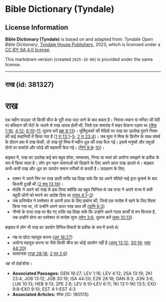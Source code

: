 # Bible Dictionary (Tyndale)

## License Information

**Bible Dictionary (Tyndale)** is based on and adapted from: _Tyndale Open Bible Dictionary_, [Tyndale House Publishers](https://tyndaleopenresources.com/), 2023, which is licensed under a [CC BY-SA 4.0 license](https://creativecommons.org/licenses/by-sa/4.0/legalcode.en).

This markdown version (created `2025-10-06`) is provided under the same license.



--------------------------------

## राख (id: 381327)

राख
===

एक महीन पाउडर जो किसी चीज के पूरी तरह जल जाने के बाद बचता है। निवास\-स्थान या मन्दिर की वेदी पर बलिदान की भेंटों के जलने से राख उत्पन्न होती थी, जिसे एक समारोह में बाहर फेंकना पड़ता था ([लैव्य 1:16](https://ref.ly/Lev1:16); [4:12](https://ref.ly/Lev4:12); [6:10](https://ref.ly/Lev6:10-Lev6:11)–[11](https://ref.ly/Lev6:10-Lev6:11); तुलना करें [इब्रा 9:13](https://ref.ly/Heb9:13))। मूर्तिपूजकों की वेदियों पर राख का उल्लेख पुराने नियम की कई कहानियों में किया गया है ([1 रा 13:1](https://ref.ly/1Kgs13:1-1Kgs13:5)–[5](https://ref.ly/1Kgs13:1-1Kgs13:5); [2 रा 23:4](https://ref.ly/2Kgs23:4))। जब मूसा ने मिस्र के फ़िरौन के साथ संघर्ष के दौरान हवा में राख फेंकी, तो राख पूरे मिस्र में महीन धूल की तरह फैल गई। इससे मनुष्यों और पशुओं दोनों पर फफोले और फोड़े की महामारी फैल गई। ([निर्ग 9:8](https://ref.ly/Exod9:8-Exod9:10)–[10](https://ref.ly/Exod9:8-Exod9:10))।

बाइबल में, राख का उल्लेख कई बार बहुत शोक, पश्चाताप, निन्दा या स्वयं को अयोग्य समझने के प्रतीक के रूप में किया जाता है। लोग इन गहन भावनाओं को दिखाने के लिए अपने ऊपर राख डालते थे। बाइबल कभी\-कभी राख और धूल का उपयोग समान तरीकों से करती है। उदाहरण के लिए:

* तामार ने अपने सिर पर राख डाली ताकि यह दिखा सके कि वह अपने सौतेले भाई द्वारा कुकर्म के बाद कितनी दुःखी थी ([2 शमू 13:19](https://ref.ly/2Sam13:19))।
* मोर्दकै ने अपने को राख से ढक लिया क्योंकि वह बहुत चिन्तित थे जब राजा ने अपने राज्य में सभी यहूदी लोगों को मारने का आदेश दिया था ([एस्त 4:1](https://ref.ly/Esth4:1-Esth4:3)–[3](https://ref.ly/Esth4:1-Esth4:3))
* जब दानिय्येल ने परमेश्वर से अपनी प्रजा के लिए प्रार्थना की, जिन्हें एक परदेश में रहने के लिए विवश किया गया था, तो उन्होंने अपने ऊपर राख डाल ली ([दानि 9:3](https://ref.ly/Dan9:3))
* नीनवे के राजा राख पर बैठ गए ताकि यह दिखा सकें कि उन्होंने अपने गलत कार्यों से मन फिराया है, जब उन्होंने योना का परमेश्वर से सन्देश सुना ([योन 3:6](https://ref.ly/Jonah3:6); तुलना करें [लूका 10:13](https://ref.ly/Luke10:13))

बाइबल में लोग भी राख का उपयोग विभिन्न विचारों के प्रतीक के रूप में करते थे:

* नम्र या छोटा महसूस करना ([उत 18:27](https://ref.ly/Gen18:27))
* अयोग्य महसूस करना या जैसे किसी चीज का कोई उपयोग नहीं है ([अय्यू 13:12](https://ref.ly/Job13:12); [30:19](https://ref.ly/Job30:19); [यशा 44:20](https://ref.ly/Isa44:20))
* सत्यानाश ([एज्रा 28:18](https://ref.ly/Ezek28:18); [2 पत 2:6](https://ref.ly/2Pet2:6))

*यह भी देखें* शोक।

* **Associated Passages:** GEN 18:27; LEV 1:16; LEV 4:12; 2SA 13:19; 2KI 23:4; JOB 13:12; JOB 30:19; ISA 44:20; EZK 28:18; DAN 9:3; JON 3:6; LUK 10:13; HEB 9:13; 2PE 2:6; LEV 6:10–LEV 6:11; 1KI 13:1–1KI 13:5; EXO 9:8–EXO 9:10; EST 4:1–EST 4:3
* **Associated Articles:** शोक (ID: 180515)

